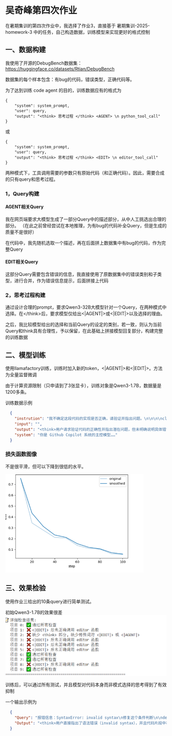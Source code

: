 # 吴奇峰第四次作业
在暑期集训的第四次作业中，我选择了作业3，直接基于 暑期集训-2025-homework-3 中的任务，自己构造数据，训练模型来实现更好的格式控制

## 一、数据构建
我使用了开源的DebugBench数据集：https://huggingface.co/datasets/Rtian/DebugBench

数据集的每个样本包含：有bug的代码，错误类型，正确代码等。

为了达到训练 code agent 的目的，训练数据应有的格式为
```
{
    "system": system_prompt,
    "user": query,
    "output": "<think> 思考过程 </think> <AGENT> \n python_tool_call"
}

```
或
```
{
    "system": system_prompt,
    "user": query,
    "output": "<think> 思考过程 </think> <EDIT> \n editor_tool_call"
}
```

两种模式下，工具调用需要的参数只有原始代码（和正确代码）。因此，需要合成的只有query和思考过程。

### 1，Query构建
#### AGENT相关Query
我在网页端要求大模型生成了一部分Query中的描述部分，从中人工挑选出合理的部分。
（在此之前曾经尝试在本地推理，为有bug的代码补全Query，但是生成的质量不是很好）

在代码中，我先随机选取一个描述，再在后面拼上数据集中有bug的代码，作为完整Query
#### EDIT相关Query
这部分Query需要包含错误的信息，我直接使用了原数据集中的错误类别和子类型，进行合并，作为错误信息提示，后面拼接上代码

### 2，思考过程构建

通过设计合理的prompt，要求Qwen3-32B大模型针对一个Query，在两种模式中选择。在<\/think>后，要求模型仅给出<|AGENT|>或<|EDIT|>以及选择的理由。

之后，我比较模型给出的选择和当前Query的设定的类别，若一致，则认为当前Query和think具有合理性，予以保留，在此基础上拼接模型回复部分，构建完整的训练数据

## 二、模型训练
使用llamafactory训练，训练时加入新的token，<|AGENT|>和<|EDIT|>。方法为全量监督微调

由于计算资源限制（只申请到了3张显卡），训练对象是Qwen3-1.7B，数据量是1200多条。

训练数据示例
```json
  {
    "instrution": "我不确定这段代码的实现是否正确，请验证并指出问题。\n\n\n\nclass Solution:\n    def maximumNumber(self, num: str, change: List[int]) -> str:\n        num = list(num)\n        on = False \n     for i, ch in enumerate(num): \n         x = int(ch)\n         if x < change[x]: \n              on = True\n              num[i] = str(change[x])\n         elif x > change[x] and on: break\n    return \"\".join(num)\n",
    "input": "",
    "output": "<think>用户请求验证代码的正确性并指出潜在问题，但未明确说明具体错误表现或需要直接修改代码。此场景需要调试和分析代码逻辑是否符合预期，例如检查循环终止条件、替换规则是否正确等，因此适用代理模式。</think><|AGENT|>\n{\"name\": \"python\", \"arguments\": {\"code\": \"\\nclass Solution:\\n    def maximumNumber(self, num: str, change: List[int]) -> str:\\n        num = list(num)\\n        on = False \\n     for i, ch in enumerate(num): \\n         x = int(ch)\\n         if x < change[x]: \\n              on = True\\n              num[i] = str(change[x])\\n         elif x > change[x] and on: break\\n    return \\\"\\\".join(num)\\n\"}}",
    "system": "你是 Github Copilot 系统的主控模型……"
  }
```

### 损失函数图像
不是很平滑，但可以下降到很低的水平。

![alt text](image-1.png)


## 三、效果检验
使用作业三给出的10条query进行简单测试。

初始Qwen3-1.7B的效果很差
![alt text](image.png)

训练后，可以通过所有测试，并且模型对代码本身而非模式选择的思考得到了有效抑制

一个输出示例为
```json
  {
    "Query": "报错信息：SyntaxError: invalid syntax\n修复这个条件判断\n\ndef check_grade(score):\n    if score >= 90\n        return 'A'\n    elif score >= 80:\n        return 'B'\n    else:\n        return 'C'",
    "Output": "<think>用户直接指出了语法错误（invalid syntax），并且代码片段中存在明显的语法错误：if score >= 90后缺少冒号。这是一个直接的代码修改需求，无需调试分析，应使用编辑模式。</think><|EDIT|>\n{\"name\": \"editor\", \"arguments\": {\"original_code\": \"\\ndef check_grade(score):\\n    if score >= 90\\n        return 'A'\\n    elif score >= 80:\\n        return 'B'\\n    else:\\n        return 'C'\", \"modified_code\": \"def check_grade(score):\\n    if score >= 90:\\n        return 'A'\\n    elif score >= 80:\\n        return 'B'\\n    else:\\n        return 'C'\"}}"
  }
```
